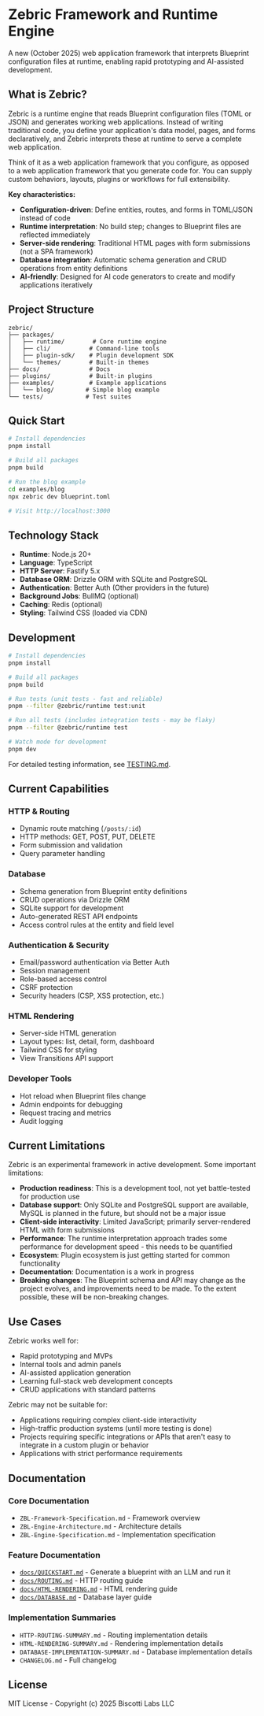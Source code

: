 # Zebric Framework and Runtime Engine

A new (October 2025) web application framework that interprets Blueprint configuration files at runtime, enabling rapid prototyping and AI-assisted development.

## What is Zebric?

Zebric is a runtime engine that reads Blueprint configuration files (TOML or JSON) and generates working web applications. Instead of writing traditional code, you define your application's data model, pages, and forms declaratively, and Zebric interprets these at runtime to serve a complete web application.

Think of it as a web application framework that you configure, as opposed to a web application framework that you generate code for. You can supply custom behaviors, layouts, plugins or workflows for full extensibility.

**Key characteristics:**
- **Configuration-driven**: Define entities, routes, and forms in TOML/JSON instead of code
- **Runtime interpretation**: No build step; changes to Blueprint files are reflected immediately
- **Server-side rendering**: Traditional HTML pages with form submissions (not a SPA framework)
- **Database integration**: Automatic schema generation and CRUD operations from entity definitions
- **AI-friendly**: Designed for AI code generators to create and modify applications iteratively

## Project Structure

```
zebric/
├── packages/
│   ├── runtime/        # Core runtime engine
│   ├── cli/           # Command-line tools
│   ├── plugin-sdk/    # Plugin development SDK
│   └── themes/        # Built-in themes
├── docs/              # Docs
├── plugins/           # Built-in plugins
├── examples/          # Example applications
│   └── blog/         # Simple blog example
└── tests/            # Test suites

```

## Quick Start

```bash
# Install dependencies
pnpm install

# Build all packages
pnpm build

# Run the blog example
cd examples/blog
npx zebric dev blueprint.toml

# Visit http://localhost:3000
```

## Technology Stack

- **Runtime**: Node.js 20+
- **Language**: TypeScript
- **HTTP Server**: Fastify 5.x
- **Database ORM**: Drizzle ORM with SQLite and PostgreSQL
- **Authentication**: Better Auth (Other providers in the future)
- **Background Jobs**: BullMQ (optional)
- **Caching**: Redis (optional)
- **Styling**: Tailwind CSS (loaded via CDN)

## Development

```bash
# Install dependencies
pnpm install

# Build all packages
pnpm build

# Run tests (unit tests - fast and reliable)
pnpm --filter @zebric/runtime test:unit

# Run all tests (includes integration tests - may be flaky)
pnpm --filter @zebric/runtime test

# Watch mode for development
pnpm dev
```

For detailed testing information, see [TESTING.md](TESTING.md).

## Current Capabilities

### HTTP & Routing
- Dynamic route matching (`/posts/:id`)
- HTTP methods: GET, POST, PUT, DELETE
- Form submission and validation
- Query parameter handling

### Database
- Schema generation from Blueprint entity definitions
- CRUD operations via Drizzle ORM
- SQLite support for development
- Auto-generated REST API endpoints
- Access control rules at the entity and field level

### Authentication & Security
- Email/password authentication via Better Auth
- Session management
- Role-based access control
- CSRF protection
- Security headers (CSP, XSS protection, etc.)

### HTML Rendering
- Server-side HTML generation
- Layout types: list, detail, form, dashboard
- Tailwind CSS for styling
- View Transitions API support

### Developer Tools
- Hot reload when Blueprint files change
- Admin endpoints for debugging
- Request tracing and metrics
- Audit logging

## Current Limitations

Zebric is an experimental framework in active development. Some important limitations:

- **Production readiness**: This is a development tool, not yet battle-tested for production use
- **Database support**: Only SQLite and PostgreSQL support are available, MySQL is planned in the future, but should not be a major issue
- **Client-side interactivity**: Limited JavaScript; primarily server-rendered HTML with form submissions
- **Performance**: The runtime interpretation approach trades some performance for development speed - this needs to be quantified
- **Ecosystem**: Plugin ecosystem is just getting started for common functionality
- **Documentation**: Documentation is a work in progress
- **Breaking changes**: The Blueprint schema and API may change as the project evolves, and improvements need to be made. To the extent possible, these will be non-breaking changes.

## Use Cases

Zebric works well for:
- Rapid prototyping and MVPs
- Internal tools and admin panels
- AI-assisted application generation
- Learning full-stack web development concepts
- CRUD applications with standard patterns

Zebric may not be suitable for:
- Applications requiring complex client-side interactivity
- High-traffic production systems (until more testing is done)
- Projects requiring specific integrations or APIs that aren't easy to integrate in a custom plugin or behavior
- Applications with strict performance requirements

## Documentation

### Core Documentation
- `ZBL-Framework-Specification.md` - Framework overview
- `ZBL-Engine-Architecture.md` - Architecture details
- `ZBL-Engine-Specification.md` - Implementation specification

### Feature Documentation
- [`docs/QUICKSTART.md`](docs/QUICKSTART.md) - Generate a blueprint with an LLM and run it
- [`docs/ROUTING.md`](docs/ROUTING.md) - HTTP routing guide
- [`docs/HTML-RENDERING.md`](docs/HTML-RENDERING.md) - HTML rendering guide
- [`docs/DATABASE.md`](docs/DATABASE.md) - Database layer guide

### Implementation Summaries
- `HTTP-ROUTING-SUMMARY.md` - Routing implementation details
- `HTML-RENDERING-SUMMARY.md` - Rendering implementation details
- `DATABASE-IMPLEMENTATION-SUMMARY.md` - Database implementation details
- `CHANGELOG.md` - Full changelog

## License

MIT License - Copyright (c) 2025 Biscotti Labs LLC
